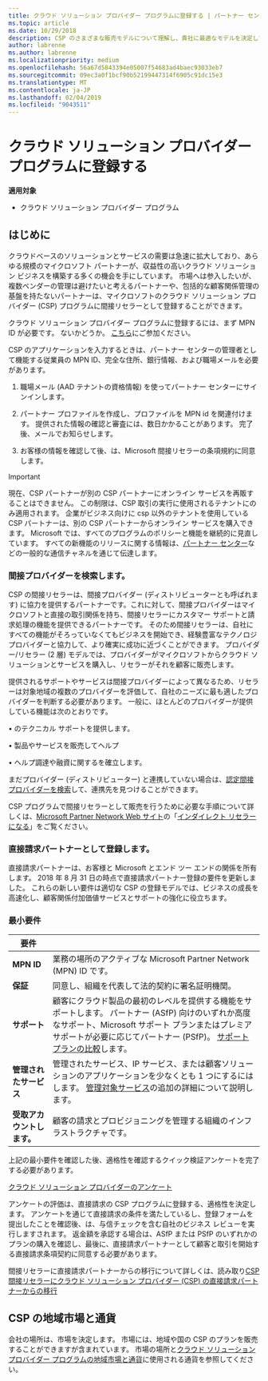 ```yaml
---
title: クラウド ソリューション プロバイダー プログラムに登録する | パートナー センター
ms.topic: article
ms.date: 10/29/2018
description: CSP のさまざまな販売モデルについて理解し、貴社に最適なモデルを決定してください
author: labrenne
ms.author: labrenne
ms.localizationpriority: medium
ms.openlocfilehash: 56a67d5843394e05007f54683ad4baec93033eb7
ms.sourcegitcommit: 09ec3a0f1bcf90b52199447314f6905c91dc15e3
ms.translationtype: MT
ms.contentlocale: ja-JP
ms.lasthandoff: 02/04/2019
ms.locfileid: "9043511"
---
```

# <a name="enroll-in-the-cloud-solution-provider-program"></a>クラウド ソリューション プロバイダー プログラムに登録する

**適用対象**

- クラウド ソリューション プロバイダー プログラム  


## <a name="get-started"></a>はじめに

クラウドベースのソリューションとサービスの需要は急速に拡大しており、あらゆる規模のマイクロソフト パートナーが、収益性の高いクラウド ソリューション ビジネスを構築する多くの機会を手にしています。 市場へは参入したいが、複数ベンダーの管理は避けたいと考えるパートナーや、包括的な顧客関係管理の基盤を持たないパートナーは、マイクロソフトのクラウド ソリューション プロバイダー (CSP) プログラムに間接リセラーとして登録することができます。

クラウド ソリューション プロバイダー プログラムに登録するには、まず MPN ID が必要です。 ないかどうか。 [こちら](https://epe.mspartner.microsoft.com/EPE/portal/en-US?partnerid=)にご参加ください。

CSP のアプリケーションを入力するときは、パートナー センターの管理者として機能する従業員の MPN ID、完全な住所、銀行情報、および職場メールを必要があります。

1. 職場メール (AAD テナントの資格情報) を使ってパートナー センターにサインインします。

2. パートナー プロファイルを作成し、プロファイルを MPN id を関連付けます。
提供された情報の確認と審査には、数日かかることがあります。 完了後、メールでお知らせします。

3. お客様の情報を確認して後、は、Microsoft 間接リセラーの条項規約に同意します。

> [!IMPORTANT]  
> 現在、CSP パートナーが別の CSP パートナーにオンライン サービスを再販することはできません。 この制限は、CSP 取引の実行に使用されるテナントにのみ適用されます。 企業がビジネス向けに csp 以外のテナントを使用している CSP パートナーは、別の CSP パートナーからオンライン サービスを購入できます。 Microsoft では、すべてのプログラムのポリシーと機能を継続的に見直しています。 すべての新機能のリリースに関する情報は、[パートナー センター](https://partner.microsoft.com/en-us/pcv/announcements)などの一般的な通信チャネルを通じて伝達します。

### <a name="find-an-indirect-provider"></a>間接プロバイダーを検索します。

CSP の間接リセラーは、間接プロバイダー (ディストリビューターとも呼ばれます) に協力を提供するパートナーです。これに対して、間接プロバイダーはマイクロソフトと直接の取引関係を持ち、間接リセラーにカスタマー サポートと請求処理の機能を提供できるパートナーです。 そのため間接リセラーは、自社にすべての機能がそろっていなくてもビジネスを開始でき、経験豊富なテクノロジ プロバイダーと協力して、より確実に成功に近づくことができます。 プロバイダー/リセラー (2 層) モデルでは、プロバイダーがマイクロソフトからクラウド ソリューションとサービスを購入し、リセラーがそれを顧客に販売します。

提供されるサポートやサービスは間接プロバイダーによって異なるため、リセラーは対象地域の複数のプロバイダーを評価して、自社のニーズに最も適したプロバイダーを判断する必要があります。 一般に、ほとんどのプロバイダーが提供している機能は次のとおりです。 

• のテクニカル サポートを提供します。

• 製品やサービスを販売してヘルプ 

• ヘルプ調達や融資に関するを確立します。

まだプロバイダー (ディストリビューター) と連携していない場合は、[認定間接プロバイダーを検索](https://partnercenter.microsoft.com/partner/find-a-provider)して、連携先を見つけることができます。

CSP プログラムで間接リセラーとして販売を行うために必要な手順について詳しくは、[Microsoft Partner Network Web サイト](https://partner.microsoft.com/)の「[インダイレクト リセラーになる](https://partner.microsoft.com/cloud-solution-provider/whats-required)」をご覧ください。 



### <a name="enroll-as-a-direct-bill-partner"></a>直接請求パートナーとして登録します。

直接請求パートナーは、お客様と Microsoft とエンド ツー エンドの関係を所有します。 2018 年 8 月 31 日の時点で直接請求パートナー登録の要件を更新しました。 これらの新しい要件は適切な CSP の登録モデルでは、ビジネスの成長を高速化し、顧客関係付加価値サービスとサポートの強化に役立ちます。 

### <a name="minimum-requirements"></a>最小要件

|**要件**|                             |
|--------------------------------|--------------------------------------------------------------|
|**MPN ID**   |業務の場所のアクティブな Microsoft Partner Network (MPN) ID です。    |
|**保証**   |同意し、組織を代表して法的契約に署名証明機関。|
|**サポート**   |顧客にクラウド製品の最初のレベルを提供する機能をサポートします。 パートナー (ASfP) 向けのいずれか高度なサポート、Microsoft サポート プランまたはプレミア サポートが必要に応じてパートナー (PSfP)。 [サポート プランの比較](https://partner.microsoft.com/en-US/support/partnersupport)します。 |
|**管理されたサービス**   |管理されたサービス、IP サービス、または顧客ソリューションのアプリケーションを少なくとも 1 つにするにはします。 [管理対象サービス](https://partner.microsoft.com/en-US/business-opportunities/managed-services-provider)の追加の詳細について説明します。|
|**受取アカウントします。** |顧客の請求とプロビジョニングを管理する組織のインフラストラクチャです。 


上記の最小要件を確認した後、適格性を確認するクイック検証アンケートを完了する必要があります。 

[クラウド ソリューション プロバイダーのアンケート](https://partner.microsoft.com/cloud-solution-provider/assessment)

アンケートの評価は、直接請求の CSP プログラムに登録する、適格性を決定します。 アンケートを通じて直接請求の条件を満たしているし、登録フォームを提出したことを確認後、は、与信チェックを含む自社のビジネス レビューを実行しますされます。 返金額を承認する場合は、ASfP または PSfP のいずれかのプランの購入を確認し、最後に、直接請求パートナーとして顧客と取引を開始する直接請求条項契約に同意する必要があります。

間接リセラーに直接請求パートナーからの移行について詳しくは、読み取り[CSP 間接リセラーにクラウド ソリューション プロバイダー (CSP) の直接請求パートナーからの移行](transition-direct-to-indirect.md)

## <a name="csp-regional-markets-and-currencies"></a>CSP の地域市場と通貨

会社の場所は、市場を決定します。 市場には、地域や国の CSP のプランを販売することができますが含まれています。 市場の場所と[クラウド ソリューション プロバイダー プログラムの地域市場と通貨](regional-authorization-overview.md)に使用される通貨を参照してください。




